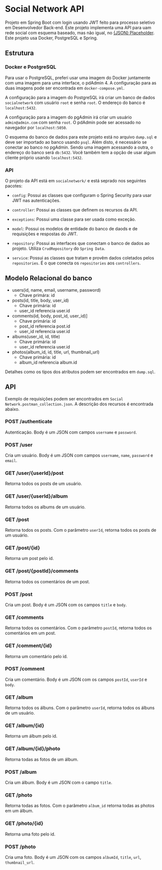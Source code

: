 # Social Network API

Projeto em Spring Boot com login usando JWT feito para processo seletivo em Desenvolvedor Back-end. Este projeto implementa uma API para uam rede social com esquema baseado, mas não igual, no [{JSON} Placeholder](https://jsonplaceholder.typicode.com/). Este projeto usa Docker, PostgreSQL e Spring.


## Estrutura

### Docker e PostgreSQL

Para usar o PostgreSQL, preferi usar uma imagem do Docker juntamente com uma imagem para uma interface, o pdAdmin 4. A configuração para as duas imagens pode ser encontrada em `docker-compose.yml`.

A configuração para a imagem do PostgreSQL irá criar um banco de dados `socialnetwork` com usuário `root` e senha `root`. O endereço do banco é `localhost:5432`.

A configuração para a imagem do pgAdmin irá criar um usuário `admin@admin.com` com senha `root`. O pdAdmin pode ser acessado no navegador por `localhost:5050`.

O esquema do banco de dados para este projeto está no arquivo `dump.sql` e deve ser importado ao banco usando `psql`. Além disto, é necessário se conectar ao banco no pgAdmin. Sendo uma imagem acessando a outra, o endereço do banco será `db:5432`. Você também tem a opção de usar algum cliente próprio usando `localhost:5432`.

### API

O projeto da API está em `socialnetwork/` e está seprado nos seguintes pacotes:

- `config`: Possui as classes que configuram o Spring Security para usar JWT nas autenticações.

- `controller`: Possui as classes que definem os recursos da API.

- `exceptions`: Possui uma classe para ser usada como exceção.

- `model`: Possui os modelos de entidade do banco de daods e de requisições e respostas do JWT.

- `repository`: Possui as interfaces que conectam o banco de dados ao projeto. Utiliza `CrudRepository` do `Spring Data`.

- `service`: Possui as classes que tratam e provêm dados coletados pelos `repositories`. É o que conecta os `repositories` aos `controllers`.

## Modelo Relacional do banco

- users(id, name, email, username, password)
  - Chave primára: id
- posts(id, title, body, user_id)
  - Chave primária: id
  - user_id referencia user.id
- comments(id, body, post_id, user_id)]
  - Chave primária: id
  - post_id referencia post.id
  - user_id referencia user.id
- albums(user_id, id, title)
  - Chave primária: id
  - user_id referencia user.id
- photos(album_id, id, title, url, thumbnail_url)
  - Chave primária: id
  - album_id referencia album.id

Detalhes como os tipos dos atributos podem ser encontrados em `dump.sql`.

## API

Exemplo de requisições podem ser encontrados em `Social Network.postman_collection.json`. A descrição dos recursos é encontrada abaixo.

### POST /authenticate

Autenticação. Body é um JSON com campos `username` e `password`.

### POST /user

Cria um usuário. Body é um JSON com campos `username`, `name`, `password` e `email`.

### GET /user/{userId}/post

Retorna todos os posts de um usuário.

### GET /user/{userId}/album

Retorna todos os albums de um usuário.

### GET /post

Retorna todos os posts. Com o parâmetro `userId`, retorna todos os posts de um usuário.

### GET /post/{id}

Retorna um post pelo id.

### GET /post/{postId}/comments

Retorna todos os comentários de um post.

### POST /post

Cria um post. Body é um JSON com os campos `title` e `body`.

### GET /comments

Retorna todos os comentários. Com o parâmetro `postId`, retorna todos os comentários em um post.

### GET /comment/{id}

Retorna um comentário pelo id.

### POST /comment

Cria um comentário. Body é um JSON com os campos `postId`, `userId` e `body`.

### GET /album

Retorna todos os álbuns. Com o parâmetro `userId`, retorna todos os álbuns de um usuário.

### GET /album/{id}

Retorna um álbum pelo id.

### GET /album/{id}/photo

Retorna todas as fotos de um álbum.

### POST /album

Cria um álbum. Body é um JSON com o campo `title`.

### GET /photo

Retorna todas as fotos. Com o parâmetro `album_id` retorna todas as photos em um álbum.

### GET /photo/{id}

Retorna uma foto pelo id.

### POST /photo

Cria uma foto. Body é um JSON com os campos `albumId`, `title`, `url`, `thumbnail_url`.
